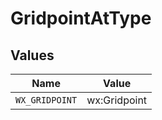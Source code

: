 # GridpointAtType


## Values

| Name           | Value          |
| -------------- | -------------- |
| `WX_GRIDPOINT` | wx:Gridpoint   |